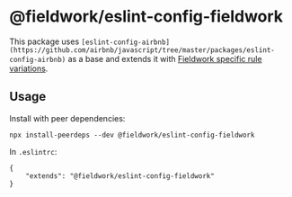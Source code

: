 # @fieldwork/eslint-config-fieldwork

This package uses `[eslint-config-airbnb](https://github.com/airbnb/javascript/tree/master/packages/eslint-config-airbnb)` as a base and extends it with [Fieldwork specific rule variations](https://github.com/EMT/eslint-config-fieldwork/blob/master/rules/fieldwork.js).

## Usage

Install with peer dependencies:
```
npx install-peerdeps --dev @fieldwork/eslint-config-fieldwork
```

In `.eslintrc`:

```
{
    "extends": "@fieldwork/eslint-config-fieldwork"
}
```
